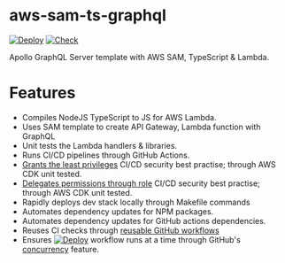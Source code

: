 # aws-sam-ts-graphql

[![Deploy][badge_svg_deploy]][workflow_link_deploy]
[![Check][badge_svg_check]][workflow_link_check]

Apollo GraphQL Server template with AWS SAM, TypeScript & Lambda.

# Features

- Compiles NodeJS TypeScript to JS for AWS Lambda.
- Uses SAM template to create API Gateway, Lambda function with GraphQL
- Unit tests the Lambda handlers & libraries.
- Runs CI/CD pipelines through GitHub Actions.
- [Grants the least privileges](https://docs.aws.amazon.com/IAM/latest/UserGuide/best-practices.html#grant-least-privilege) CI/CD security best practise; through AWS CDK unit tested.
- [Delegates permissions through role](https://docs.aws.amazon.com/IAM/latest/UserGuide/best-practices.html#delegate-using-roles) CI/CD security best practise; through AWS CDK unit tested.
- Rapidly deploys dev stack locally through Makefile commands
- Automates dependency updates for NPM packages.
- Automates dependency updates for GitHub actions dependencies.
- Reuses CI checks through [reusable GitHub workflows](https://docs.github.com/en/actions/learn-github-actions/reusing-workflows)
- Ensures [![Deploy][badge_svg_deploy]][workflow_link_deploy] workflow runs at a time through GitHub's [concurrency](https://docs.github.com/en/actions/learn-github-actions/workflow-syntax-for-github-actions#concurrency) feature.

[badge_svg_deploy]: https://github.com/rdok/aws-sam-ts-graphql/actions/workflows/deploy.yml/badge.svg?branch=main
[badge_svg_check]: https://github.com/rdok/aws-sam-ts-graphql/actions/workflows/check.yml/badge.svg
[workflow_link_deploy]: https://github.com/rdok/aws-sam-ts-graphql/actions/workflows/deploy.yml
[workflow_link_check]: https://github.com/rdok/aws-sam-ts-graphql/actions/workflows/check.yml
